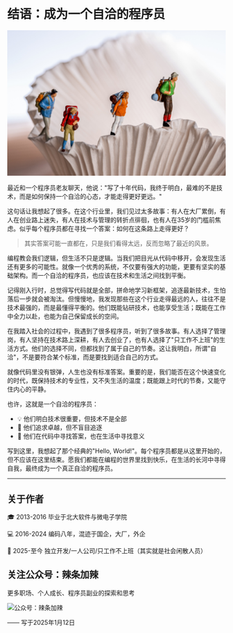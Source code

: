 # 结语：成为一个自洽的程序员

![自洽的程序员](./assets/images/self-consistent-programmer.png)

最近和一个程序员老友聊天，他说："写了十年代码，我终于明白，最难的不是技术，而是如何保持一个自洽的心态，才能走得更好更远。"

这句话让我想起了很多。在这个行业里，我们见过太多故事：有人在大厂累倒，有人在创业路上迷失，有人在技术与管理的转折点徘徊，也有人在35岁的门槛前焦虑。似乎每个程序员都在寻找一个答案：如何在这条路上走得更好？

> 其实答案可能一直都在，只是我们看得太远，反而忽略了最近的风景。

编程教会我们逻辑，但生活不只是逻辑。当我们把目光从代码中移开，会发现生活还有更多的可能性。就像一个优秀的系统，不仅要有强大的功能，更要有坚实的基础架构。而一个自洽的程序员，也应该在技术和生活之间找到平衡。

记得刚入行时，总觉得写代码就是全部，拼命地学习新框架，追逐最新技术，生怕落后一步就会被淘汰。但慢慢地，我发现那些在这个行业走得最远的人，往往不是技术最强的，而是最懂得平衡的。他们既能钻研技术，也能享受生活；既能在工作中全力以赴，也能为自己保留成长的空间。

在我踏入社会的过程中，我遇到了很多程序员，听到了很多故事。有人选择了管理岗，有人坚持在技术路上深耕，有人去创业了，也有人选择了"只工作不上班"的生活方式。他们的选择不同，但都找到了属于自己的节奏。这让我明白，所谓"自洽"，不是要符合某个标准，而是要找到适合自己的方式。

就像代码里没有银弹，人生也没有标准答案。重要的是，我们能否在这个快速变化的时代，既保持技术的专业性，又不失生活的温度；既能跟上时代的节奏，又能守住内心的平静。

也许，这就是一个自洽的程序员：

- 💡 他们明白技术很重要，但技术不是全部
- 🎯 他们追求卓越，但不盲目追逐
- 🌱 他们在代码中寻找答案，也在生活中寻找意义

写到这里，我想起了那个经典的"Hello, World!"。每个程序员都是从这里开始的，但不应该在这里结束。愿我们都能在编程的世界里找到快乐，在生活的长河中寻得自我，最终成为一个真正自洽的程序员。

---

## 关于作者

🎓 2013-2016 毕业于北大软件与微电子学院

💻 2016-2024 编码八年，混迹于国企，大厂，外企

🚀 2025-至今 独立开发/一人公司/只工作不上班（其实就是社会闲散人员）

## 关注公众号：辣条加辣

更多职场、个人成长、程序员副业的探索和思考

![公众号：辣条加辣](/assets/images/qrcode.jpg)


—— 写于2025年1月12日